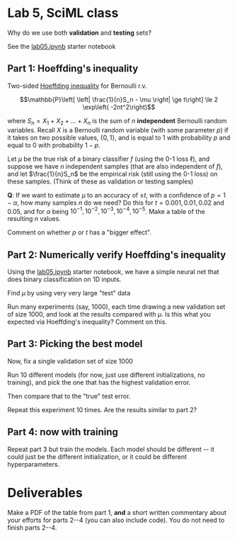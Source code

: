# Lab 5, SciML class

Why do we use both **validation** and **testing** sets?

See the [lab05.ipynb](lab05.ipynb) starter notebook

## Part 1: Hoeffding's inequality

Two-sided [Hoeffding inequality](https://en.wikipedia.org/wiki/Hoeffding%27s_inequality#Special_Case:_Bernoulli_RVs) for Bernoulli r.v.
```math
\mathbb{P}\left[ \left| \frac{1}{n}S_n - \mu  \right| \ge t\right] \le 2 \exp\left( -2nt^2\right)
```
where $S_n=X_1+X_2+\ldots+X_n$ is the sum of $n$ **independent** Bernoulli random variables.  Recall $X$ is a Bernoulli random variable (with some parameter $p$) if it takes on two possible values, $\{0,1\}$, and is equal to $1$ with probability $p$ and equal to $0$ with probability $1-p$.


Let $\mu$ be the true risk of a binary classifier $f$ (using the 0-1 loss $\ell$), and suppose we have $n$ independent samples (that are also independent of $f$), and let $\frac{1}{n}S_n$ be the empirical risk (still using the 0-1 loss) on these samples.  (Think of these as validation or testing samples)

**Q**: If we want to estimate $\mu$ to an accuracy of $\pm t$, with a confidence of $p=1-\alpha$, how many samples $n$ do we need? Do this for $t=0.001, 0.01, 0.02$ and $0.05$, and for $\alpha$ being $10^{-1},10^{-2},10^{-3},10^{-4},10^{-5}$. Make a table of the resulting $n$ values.

Comment on whether $p$ or $t$ has a "bigger effect".

## Part 2: Numerically verify Hoeffding's inequality
Using the [lab05.ipynb](lab05.ipynb) starter notebook, we have a simple neural net that does binary classification on 1D inputs.

Find $\mu$ by using very very large "test" data

Run many experiments (say, 1000), each time drawing a new validation set of size 1000, and look at the results compared with $\mu$.  Is this what you expected via Hoeffding's inequality?  Comment on this.

## Part 3: Picking the best model
Now, fix a single validation set of size 1000

Run 10 different models (for now, just use different initializations, no training), and pick the one that has the highest validation error.

Then compare that to the "true" test error.

Repeat this experiment 10 times. Are the results similar to part 2?

## Part 4: now with training
Repeat part 3 but train the models. Each model should be different -- it could just be the different initialization, or it could be different hyperparameters.

# Deliverables
Make a PDF of the table from part 1, **and** a short written commentary about your efforts for parts 2--4 (you can also include code). You do not need to finish parts 2--4.